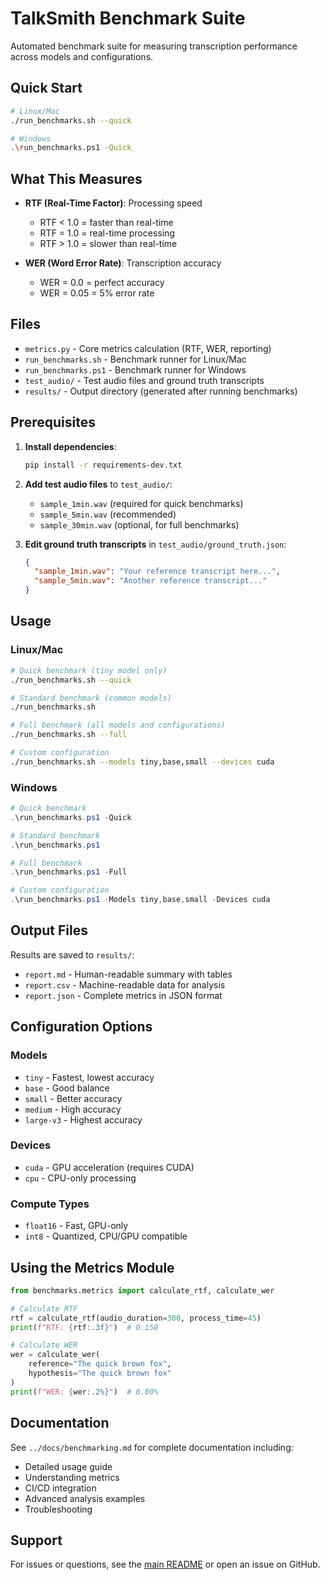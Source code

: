 # TalkSmith Benchmark Suite

Automated benchmark suite for measuring transcription performance across models and configurations.

## Quick Start

```bash
# Linux/Mac
./run_benchmarks.sh --quick

# Windows
.\run_benchmarks.ps1 -Quick
```

## What This Measures

- **RTF (Real-Time Factor)**: Processing speed
  - RTF < 1.0 = faster than real-time
  - RTF = 1.0 = real-time processing
  - RTF > 1.0 = slower than real-time

- **WER (Word Error Rate)**: Transcription accuracy
  - WER = 0.0 = perfect accuracy
  - WER = 0.05 = 5% error rate

## Files

- `metrics.py` - Core metrics calculation (RTF, WER, reporting)
- `run_benchmarks.sh` - Benchmark runner for Linux/Mac
- `run_benchmarks.ps1` - Benchmark runner for Windows
- `test_audio/` - Test audio files and ground truth transcripts
- `results/` - Output directory (generated after running benchmarks)

## Prerequisites

1. **Install dependencies**:
   ```bash
   pip install -r requirements-dev.txt
   ```

2. **Add test audio files** to `test_audio/`:
   - `sample_1min.wav` (required for quick benchmarks)
   - `sample_5min.wav` (recommended)
   - `sample_30min.wav` (optional, for full benchmarks)

3. **Edit ground truth transcripts** in `test_audio/ground_truth.json`:
   ```json
   {
     "sample_1min.wav": "Your reference transcript here...",
     "sample_5min.wav": "Another reference transcript..."
   }
   ```

## Usage

### Linux/Mac

```bash
# Quick benchmark (tiny model only)
./run_benchmarks.sh --quick

# Standard benchmark (common models)
./run_benchmarks.sh

# Full benchmark (all models and configurations)
./run_benchmarks.sh --full

# Custom configuration
./run_benchmarks.sh --models tiny,base,small --devices cuda
```

### Windows

```powershell
# Quick benchmark
.\run_benchmarks.ps1 -Quick

# Standard benchmark
.\run_benchmarks.ps1

# Full benchmark
.\run_benchmarks.ps1 -Full

# Custom configuration
.\run_benchmarks.ps1 -Models tiny,base,small -Devices cuda
```

## Output Files

Results are saved to `results/`:

- `report.md` - Human-readable summary with tables
- `report.csv` - Machine-readable data for analysis
- `report.json` - Complete metrics in JSON format

## Configuration Options

### Models
- `tiny` - Fastest, lowest accuracy
- `base` - Good balance
- `small` - Better accuracy
- `medium` - High accuracy
- `large-v3` - Highest accuracy

### Devices
- `cuda` - GPU acceleration (requires CUDA)
- `cpu` - CPU-only processing

### Compute Types
- `float16` - Fast, GPU-only
- `int8` - Quantized, CPU/GPU compatible

## Using the Metrics Module

```python
from benchmarks.metrics import calculate_rtf, calculate_wer

# Calculate RTF
rtf = calculate_rtf(audio_duration=300, process_time=45)
print(f"RTF: {rtf:.3f}")  # 0.150

# Calculate WER
wer = calculate_wer(
    reference="The quick brown fox",
    hypothesis="The quick brown fox"
)
print(f"WER: {wer:.2%}")  # 0.00%
```

## Documentation

See `../docs/benchmarking.md` for complete documentation including:
- Detailed usage guide
- Understanding metrics
- CI/CD integration
- Advanced analysis examples
- Troubleshooting

## Support

For issues or questions, see the [main README](../README.md) or open an issue on GitHub.
